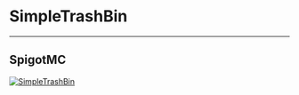 # SimpleTrashBin

---

## SpigotMC

[![SimpleTrashBin](https://static.spigotmc.org/img/spigot.png)](https://www.spigotmc.org/resources/simpletrashbin.101281/)